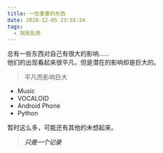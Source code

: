 ```yaml
---
title: 一些重要的东西
date: 2020-12-05 23:55:24
tags:
  - 胡思乱想
---
```


总有一些东西对自己有很大的影响……  
他们的出现看起来很平凡，但是潜在的影响却是巨大的。

<!-- more -->

> 平凡而影响巨大

- Music
- VOCALOID
- Android Phone
- Python

暂时这么多，可能还有其他的未想起来。

> **_只是一个记录_**
